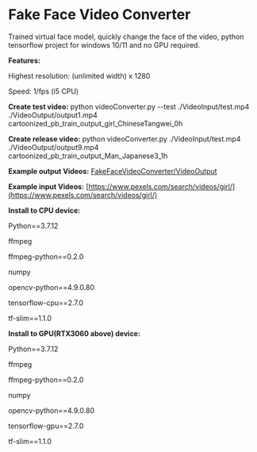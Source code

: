 # Fake Face Video Converter
Trained virtual face model, quickly change the face of the video, python tensorflow project for windows 10/11 and no GPU required.

<b>Features:</b>

Highest resolution: (unlimited width) x 1280

Speed: 1/fps (i5 CPU)



<b>Create test video:</b> python videoConverter.py --test ./VideoInput/test.mp4 ./VideoOutput/output1.mp4 cartoonized_pb_train_output_girl_ChineseTangwei_0h

<b>Create release video:</b> python videoConverter.py ./VideoInput/test.mp4 ./VideoOutput/output9.mp4 cartoonized_pb_train_output_Man_Japanese3_1h


<b>Example output Videos:</b>
[FakeFaceVideoConverter/VideoOutput](https://github.com/davidyuanst/FakeFaceVideoConverter/tree/main/FakeFaceVideoConverter/VideoOutput)

<b>Example input Videos:</b>
[https://www.pexels.com/search/videos/girl/](https://www.pexels.com/search/videos/girl/)


<b>Install to CPU device:</b>

Python==3.7.12

ffmpeg

ffmpeg-python==0.2.0

numpy

opencv-python==4.9.0.80

tensorflow-cpu==2.7.0

tf-slim==1.1.0


<b>Install to GPU(RTX3060 above) device:</b>

Python==3.7.12

ffmpeg

ffmpeg-python==0.2.0

numpy

opencv-python==4.9.0.80

tensorflow-gpu==2.7.0

tf-slim==1.1.0
